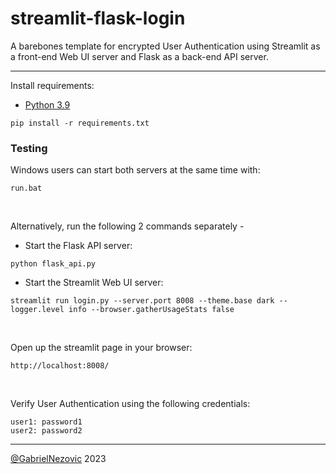 # streamlit-flask-login
 A barebones template for encrypted User Authentication using Streamlit as a front-end Web UI server and Flask as a back-end API server.

 ___
 
 Install requirements:
 * [Python 3.9](https://www.python.org/downloads/release/python-390/)
 ```
pip install -r requirements.txt
```
<h3>Testing</h1>
Windows users can start both servers at the same time with: 

```
run.bat
```

<br>

Alternatively, run the following 2 commands separately -
* Start the Flask API server:
```
python flask_api.py
```
* Start the Streamlit Web UI server:
```
streamlit run login.py --server.port 8008 --theme.base dark --logger.level info --browser.gatherUsageStats false
```

<br>

Open up the streamlit page in your browser:
```
http://localhost:8008/
```

<br>

Verify User Authentication using the following credentials:

```
user1: password1
user2: password2
```

___

[@GabrielNezovic](https://github.com/GabrielNezovic) 2023

